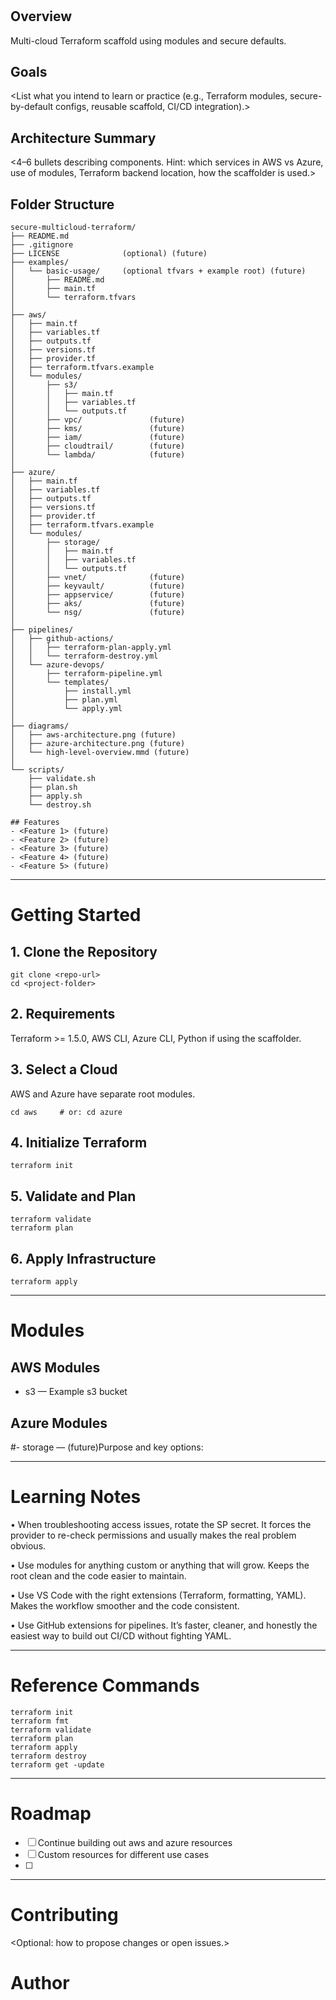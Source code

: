 # <Project Name>

## Overview
Multi-cloud Terraform scaffold using modules and secure defaults.

## Goals
<List what you intend to learn or practice (e.g., Terraform modules, secure-by-default configs, reusable scaffold, CI/CD integration).>

## Architecture Summary
<4–6 bullets describing components. Hint: which services in AWS vs Azure, use of modules, Terraform backend location, how the scaffolder is used.>

## Folder Structure
```plaintext
secure-multicloud-terraform/
├── README.md
├── .gitignore
├── LICENSE              (optional) (future)
├── examples/
│   └── basic-usage/     (optional tfvars + example root) (future)
│       ├── README.md
│       ├── main.tf
│       └── terraform.tfvars
│
├── aws/
│   ├── main.tf
│   ├── variables.tf
│   ├── outputs.tf
│   ├── versions.tf
│   ├── provider.tf
│   ├── terraform.tfvars.example
│   └── modules/
│       ├── s3/
│       │   ├── main.tf
│       │   ├── variables.tf
│       │   └── outputs.tf
│       ├── vpc/               (future)
│       ├── kms/               (future)
│       ├── iam/               (future)
│       ├── cloudtrail/        (future)
│       └── lambda/            (future)
│
├── azure/
│   ├── main.tf
│   ├── variables.tf
│   ├── outputs.tf
│   ├── versions.tf
│   ├── provider.tf
│   ├── terraform.tfvars.example
│   └── modules/
│       ├── storage/
│       │   ├── main.tf
│       │   ├── variables.tf
│       │   └── outputs.tf
│       ├── vnet/              (future)
│       ├── keyvault/          (future)
│       ├── appservice/        (future)
│       ├── aks/               (future)
│       └── nsg/               (future)
│
├── pipelines/
│   ├── github-actions/
│   │   ├── terraform-plan-apply.yml
│   │   └── terraform-destroy.yml
│   └── azure-devops/
│       ├── terraform-pipeline.yml
│       └── templates/
│           ├── install.yml
│           ├── plan.yml
│           └── apply.yml
│
├── diagrams/
│   ├── aws-architecture.png (future)
│   ├── azure-architecture.png (future)
│   └── high-level-overview.mmd (future)
│
└── scripts/
    ├── validate.sh
    ├── plan.sh
    ├── apply.sh
    └── destroy.sh

## Features
- <Feature 1> (future)
- <Feature 2> (future)
- <Feature 3> (future)
- <Feature 4> (future)
- <Feature 5> (future)
```
---

# Getting Started

## 1. Clone the Repository
    git clone <repo-url>
    cd <project-folder>

## 2. Requirements
Terraform >= 1.5.0, AWS CLI, Azure CLI, Python if using the scaffolder.

## 3. Select a Cloud
AWS and Azure have separate root modules.

    cd aws     # or: cd azure

## 4. Initialize Terraform
    terraform init

## 5. Validate and Plan
    terraform validate
    terraform plan

## 6. Apply Infrastructure
    terraform apply


---

# Modules

## AWS Modules
- s3 — Example s3 bucket

## Azure Modules
#- storage — (future)Purpose and key options:

---

# Learning Notes
• When troubleshooting access issues, rotate the SP secret. It forces the provider to re-check permissions and usually makes the real problem obvious.

• Use modules for anything custom or anything that will grow. Keeps the root clean and the code easier to maintain.

• Use VS Code with the right extensions (Terraform, formatting, YAML). Makes the workflow smoother and the code consistent.

• Use GitHub extensions for pipelines. It’s faster, cleaner, and honestly the easiest way to build out CI/CD without fighting YAML.

---

# Reference Commands
    terraform init
    terraform fmt
    terraform validate
    terraform plan
    terraform apply
    terraform destroy
    terraform get -update

---

# Roadmap
- [ ] Continue building out aws and azure resources
- [ ] Custom resources for different use cases
- [ ] <Next item>

---

# Contributing
<Optional: how to propose changes or open issues.>

# Author
<Your name or GitHub handle>